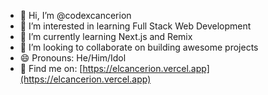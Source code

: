 - 👋 Hi, I’m @codexcancerion
- 👀 I’m interested in learning Full Stack Web Development
- 🌱 I’m currently learning Next.js and Remix
- 💞️ I’m looking to collaborate on building awesome projects
- 😄 Pronouns: He/Him/Idol
- 🔗 Find me on: [https://elcancerion.vercel.app](https://elcancerion.vercel.app)

<!---
codexcancerion/codexcancerion is a ✨ special ✨ repository because its `README.md` (this file) appears on your GitHub profile.
You can click the Preview link to take a look at your changes.
--->
